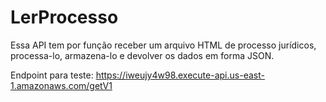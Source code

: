 # LerProcesso

Essa API tem por função receber um arquivo HTML de processo jurídicos, processa-lo, armazena-lo e devolver os dados em forma JSON.


Endpoint para teste:  https://iweujy4w98.execute-api.us-east-1.amazonaws.com/getV1
